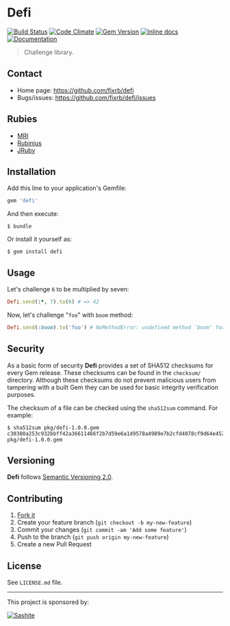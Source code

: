 # Defi

[![Build Status](https://travis-ci.org/fixrb/defi.svg?branch=master)][travis]
[![Code Climate](https://codeclimate.com/github/fixrb/defi/badges/gpa.svg)][codeclimate]
[![Gem Version](https://badge.fury.io/rb/defi.svg)][gem]
[![Inline docs](https://inch-ci.org/github/fixrb/defi.svg?branch=master)][inchpages]
[![Documentation](https://img.shields.io/:yard-docs-38c800.svg)][rubydoc]

> Challenge library.

## Contact

* Home page: https://github.com/fixrb/defi
* Bugs/issues: https://github.com/fixrb/defi/issues

## Rubies

* [MRI](https://www.ruby-lang.org/)
* [Rubinius](https://rubinius.com/)
* [JRuby](https://www.jruby.org/)

## Installation

Add this line to your application's Gemfile:

```ruby
gem 'defi'
```

And then execute:

    $ bundle

Or install it yourself as:

    $ gem install defi

## Usage

Let's challenge `6` to be multiplied by seven:

```ruby
Defi.send(:*, 7).to(6) # => 42
```

Now, let's challenge "`foo`" with `boom` method:

```ruby
Defi.send(:boom).to('foo') # NoMethodError: undefined method `boom' for "foo":String
```

## Security

As a basic form of security __Defi__ provides a set of SHA512 checksums for
every Gem release.  These checksums can be found in the `checksum/` directory.
Although these checksums do not prevent malicious users from tampering with a
built Gem they can be used for basic integrity verification purposes.

The checksum of a file can be checked using the `sha512sum` command.  For
example:

    $ sha512sum pkg/defi-1.0.0.gem
    c30380a253c932bbff42a36611466f2b7d59e6a1d9578a4989e7b2cfd4078cf9d64e452b0eaa055c5ab88be4816d3f366d7aa705d29bb54e2db9f75d21f36cf7  pkg/defi-1.0.0.gem

## Versioning

__Defi__ follows [Semantic Versioning 2.0](https://semver.org/).

## Contributing

1. [Fork it](https://github.com/fixrb/defi/fork)
2. Create your feature branch (`git checkout -b my-new-feature`)
3. Commit your changes (`git commit -am 'Add some feature'`)
4. Push to the branch (`git push origin my-new-feature`)
5. Create a new Pull Request

## License

See `LICENSE.md` file.

[gem]: https://rubygems.org/gems/defi
[travis]: https://travis-ci.org/fixrb/defi
[codeclimate]: https://codeclimate.com/github/fixrb/defi
[inchpages]: https://inch-ci.org/github/fixrb/defi
[rubydoc]: https://rubydoc.info/gems/defi/frames

***

This project is sponsored by:

[![Sashite](https://pbs.twimg.com/profile_images/618485028322975744/PZ9qPuI__400x400.png)](https://sashite.com/)
